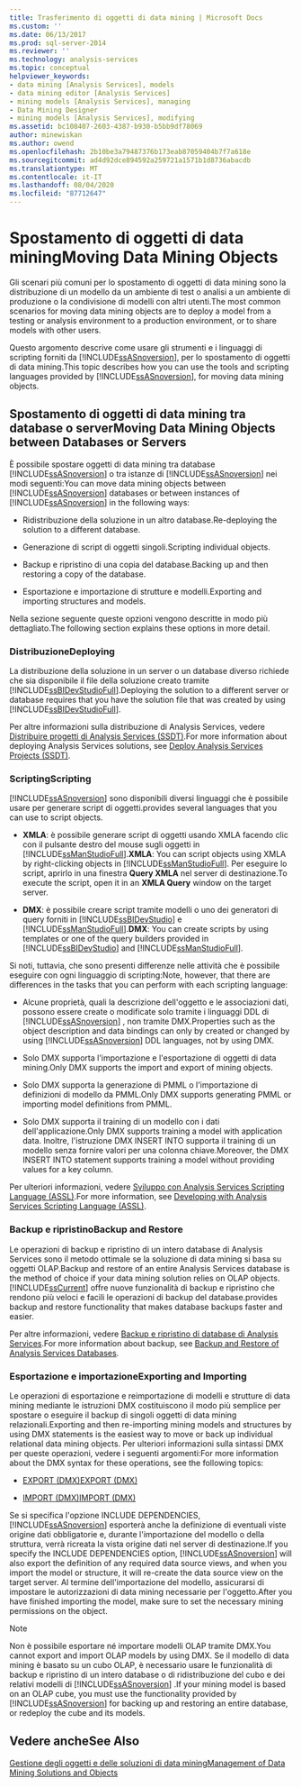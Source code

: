 ```yaml
---
title: Trasferimento di oggetti di data mining | Microsoft Docs
ms.custom: ''
ms.date: 06/13/2017
ms.prod: sql-server-2014
ms.reviewer: ''
ms.technology: analysis-services
ms.topic: conceptual
helpviewer_keywords:
- data mining [Analysis Services], models
- data mining editor [Analysis Services]
- mining models [Analysis Services], managing
- Data Mining Designer
- mining models [Analysis Services], modifying
ms.assetid: bc108407-2603-4387-b930-b5bb9df78069
author: minewiskan
ms.author: owend
ms.openlocfilehash: 2b10be3a79487376b173eab87059404b7f7a618e
ms.sourcegitcommit: ad4d92dce894592a259721a1571b1d8736abacdb
ms.translationtype: MT
ms.contentlocale: it-IT
ms.lasthandoff: 08/04/2020
ms.locfileid: "87712647"
---
```

# <a name="moving-data-mining-objects"></a><span data-ttu-id="4b733-102">Spostamento di oggetti di data mining</span><span class="sxs-lookup"><span data-stu-id="4b733-102">Moving Data Mining Objects</span></span>
  <span data-ttu-id="4b733-103">Gli scenari più comuni per lo spostamento di oggetti di data mining sono la distribuzione di un modello da un ambiente di test o analisi a un ambiente di produzione o la condivisione di modelli con altri utenti.</span><span class="sxs-lookup"><span data-stu-id="4b733-103">The most common scenarios for moving data mining objects are to deploy a model from a testing or analysis environment to a production environment, or to share models with other users.</span></span>  
  
 <span data-ttu-id="4b733-104">Questo argomento descrive come usare gli strumenti e i linguaggi di scripting forniti da [!INCLUDE[ssASnoversion](../../includes/ssasnoversion-md.md)], per lo spostamento di oggetti di data mining.</span><span class="sxs-lookup"><span data-stu-id="4b733-104">This topic describes how you can use the tools and scripting languages provided by [!INCLUDE[ssASnoversion](../../includes/ssasnoversion-md.md)], for moving data mining objects.</span></span>  
  
## <a name="moving-data-mining-objects-between-databases-or-servers"></a><span data-ttu-id="4b733-105">Spostamento di oggetti di data mining tra database o server</span><span class="sxs-lookup"><span data-stu-id="4b733-105">Moving Data Mining Objects between Databases or Servers</span></span>  
 <span data-ttu-id="4b733-106">È possibile spostare oggetti di data mining tra database [!INCLUDE[ssASnoversion](../../includes/ssasnoversion-md.md)] o tra istanze di [!INCLUDE[ssASnoversion](../../includes/ssasnoversion-md.md)] nei modi seguenti:</span><span class="sxs-lookup"><span data-stu-id="4b733-106">You can move data mining objects between [!INCLUDE[ssASnoversion](../../includes/ssasnoversion-md.md)] databases or between instances of [!INCLUDE[ssASnoversion](../../includes/ssasnoversion-md.md)] in the following ways:</span></span>  
  
-   <span data-ttu-id="4b733-107">Ridistribuzione della soluzione in un altro database.</span><span class="sxs-lookup"><span data-stu-id="4b733-107">Re-deploying the solution to a different database.</span></span>  
  
-   <span data-ttu-id="4b733-108">Generazione di script di oggetti singoli.</span><span class="sxs-lookup"><span data-stu-id="4b733-108">Scripting individual objects.</span></span>  
  
-   <span data-ttu-id="4b733-109">Backup e ripristino di una copia del database.</span><span class="sxs-lookup"><span data-stu-id="4b733-109">Backing up and then restoring a copy of the database.</span></span>  
  
-   <span data-ttu-id="4b733-110">Esportazione e importazione di strutture e modelli.</span><span class="sxs-lookup"><span data-stu-id="4b733-110">Exporting and importing structures and models.</span></span>  
  
 <span data-ttu-id="4b733-111">Nella sezione seguente queste opzioni vengono descritte in modo più dettagliato.</span><span class="sxs-lookup"><span data-stu-id="4b733-111">The following section explains these options in more detail.</span></span>  
  
### <a name="deploying"></a><span data-ttu-id="4b733-112">Distribuzione</span><span class="sxs-lookup"><span data-stu-id="4b733-112">Deploying</span></span>  
 <span data-ttu-id="4b733-113">La distribuzione della soluzione in un server o un database diverso richiede che sia disponibile il file della soluzione creato tramite [!INCLUDE[ssBIDevStudioFull](../../includes/ssbidevstudiofull-md.md)].</span><span class="sxs-lookup"><span data-stu-id="4b733-113">Deploying the solution to a different server or database requires that you have the solution file that was created by using [!INCLUDE[ssBIDevStudioFull](../../includes/ssbidevstudiofull-md.md)].</span></span>  
  
 <span data-ttu-id="4b733-114">Per altre informazioni sulla distribuzione di Analysis Services, vedere [Distribuire progetti di Analysis Services &#40;SSDT&#41;](../multidimensional-models/deploy-analysis-services-projects-ssdt.md).</span><span class="sxs-lookup"><span data-stu-id="4b733-114">For more information about deploying Analysis Services solutions, see [Deploy Analysis Services Projects &#40;SSDT&#41;](../multidimensional-models/deploy-analysis-services-projects-ssdt.md).</span></span>  
  
### <a name="scripting"></a><span data-ttu-id="4b733-115">Scripting</span><span class="sxs-lookup"><span data-stu-id="4b733-115">Scripting</span></span>  
 [!INCLUDE[ssASnoversion](../../includes/ssasnoversion-md.md)] <span data-ttu-id="4b733-116">sono disponibili diversi linguaggi che è possibile usare per generare script di oggetti.</span><span class="sxs-lookup"><span data-stu-id="4b733-116">provides several languages that you can use to script objects.</span></span>  
  
-   <span data-ttu-id="4b733-117">**XMLA**: è possibile generare script di oggetti usando XMLA facendo clic con il pulsante destro del mouse sugli oggetti in [!INCLUDE[ssManStudioFull](../../includes/ssmanstudiofull-md.md)].</span><span class="sxs-lookup"><span data-stu-id="4b733-117">**XMLA**: You can script objects using XMLA by right-clicking objects in [!INCLUDE[ssManStudioFull](../../includes/ssmanstudiofull-md.md)].</span></span> <span data-ttu-id="4b733-118">Per eseguire lo script, aprirlo in una finestra **Query XMLA** nel server di destinazione.</span><span class="sxs-lookup"><span data-stu-id="4b733-118">To execute the script, open it in an **XMLA Query** window on the target server.</span></span>  
  
-   <span data-ttu-id="4b733-119">**DMX**: è possibile creare script tramite modelli o uno dei generatori di query forniti in [!INCLUDE[ssBIDevStudio](../../includes/ssbidevstudio-md.md)] e [!INCLUDE[ssManStudioFull](../../includes/ssmanstudiofull-md.md)].</span><span class="sxs-lookup"><span data-stu-id="4b733-119">**DMX**: You can create scripts by using templates or one of the query builders provided in [!INCLUDE[ssBIDevStudio](../../includes/ssbidevstudio-md.md)] and [!INCLUDE[ssManStudioFull](../../includes/ssmanstudiofull-md.md)].</span></span>  
  
 <span data-ttu-id="4b733-120">Si noti, tuttavia, che sono presenti differenze nelle attività che è possibile eseguire con ogni linguaggio di scripting:</span><span class="sxs-lookup"><span data-stu-id="4b733-120">Note, however, that there are differences in the tasks that you can perform with each scripting language:</span></span>  
  
-   <span data-ttu-id="4b733-121">Alcune proprietà, quali la descrizione dell'oggetto e le associazioni dati, possono essere create o modificate solo tramite i linguaggi DDL di [!INCLUDE[ssASnoversion](../../includes/ssasnoversion-md.md)] , non tramite DMX.</span><span class="sxs-lookup"><span data-stu-id="4b733-121">Properties such as the object description and data bindings can only by created or changed by using [!INCLUDE[ssASnoversion](../../includes/ssasnoversion-md.md)] DDL languages, not by using DMX.</span></span>  
  
-   <span data-ttu-id="4b733-122">Solo DMX supporta l'importazione e l'esportazione di oggetti di data mining.</span><span class="sxs-lookup"><span data-stu-id="4b733-122">Only DMX supports the import and export of mining objects.</span></span>  
  
-   <span data-ttu-id="4b733-123">Solo DMX supporta la generazione di PMML o l'importazione di definizioni di modello da PMML.</span><span class="sxs-lookup"><span data-stu-id="4b733-123">Only DMX supports generating PMML or importing model definitions from PMML.</span></span>  
  
-   <span data-ttu-id="4b733-124">Solo DMX supporta il training di un modello con i dati dell'applicazione.</span><span class="sxs-lookup"><span data-stu-id="4b733-124">Only DMX supports training a model with application data.</span></span> <span data-ttu-id="4b733-125">Inoltre, l'istruzione DMX INSERT INTO supporta il training di un modello senza fornire valori per una colonna chiave.</span><span class="sxs-lookup"><span data-stu-id="4b733-125">Moreover, the DMX INSERT INTO statement supports training a model without providing values for a key column.</span></span>  
  
 <span data-ttu-id="4b733-126">Per ulteriori informazioni, vedere [Sviluppo con Analysis Services Scripting Language &#40;ASSL&#41;](../multidimensional-models/scripting-language-assl/developing-with-analysis-services-scripting-language-assl.md).</span><span class="sxs-lookup"><span data-stu-id="4b733-126">For more information, see [Developing with Analysis Services Scripting Language &#40;ASSL&#41;](../multidimensional-models/scripting-language-assl/developing-with-analysis-services-scripting-language-assl.md).</span></span>  
  
### <a name="backup-and-restore"></a><span data-ttu-id="4b733-127">Backup e ripristino</span><span class="sxs-lookup"><span data-stu-id="4b733-127">Backup and Restore</span></span>  
 <span data-ttu-id="4b733-128">Le operazioni di backup e ripristino di un intero database di Analysis Services sono il metodo ottimale se la soluzione di data mining si basa su oggetti OLAP.</span><span class="sxs-lookup"><span data-stu-id="4b733-128">Backup and restore of an entire Analysis Services database is the method of choice if your data mining solution relies on OLAP objects.</span></span> [!INCLUDE[ssCurrent](../../includes/sscurrent-md.md)] <span data-ttu-id="4b733-129">offre nuove funzionalità di backup e ripristino che rendono più veloci e facili le operazioni di backup del database.</span><span class="sxs-lookup"><span data-stu-id="4b733-129">provides backup and restore functionality that makes database backups faster and easier.</span></span>  
  
 <span data-ttu-id="4b733-130">Per altre informazioni, vedere [Backup e ripristino di database di Analysis Services](../multidimensional-models/backup-and-restore-of-analysis-services-databases.md).</span><span class="sxs-lookup"><span data-stu-id="4b733-130">For more information about backup, see [Backup and Restore of Analysis Services Databases](../multidimensional-models/backup-and-restore-of-analysis-services-databases.md).</span></span>  
  
### <a name="exporting-and-importing"></a><span data-ttu-id="4b733-131">Esportazione e importazione</span><span class="sxs-lookup"><span data-stu-id="4b733-131">Exporting and Importing</span></span>  
 <span data-ttu-id="4b733-132">Le operazioni di esportazione e reimportazione di modelli e strutture di data mining mediante le istruzioni DMX costituiscono il modo più semplice per spostare o eseguire il backup di singoli oggetti di data mining relazionali.</span><span class="sxs-lookup"><span data-stu-id="4b733-132">Exporting and then re-importing mining models and structures by using DMX statements is the easiest way to move or back up individual relational data mining objects.</span></span> <span data-ttu-id="4b733-133">Per ulteriori informazioni sulla sintassi DMX per queste operazioni, vedere i seguenti argomenti:</span><span class="sxs-lookup"><span data-stu-id="4b733-133">For more information about the DMX syntax for these operations, see the following topics:</span></span>  
  
-   [<span data-ttu-id="4b733-134">EXPORT &#40;DMX&#41;</span><span class="sxs-lookup"><span data-stu-id="4b733-134">EXPORT &#40;DMX&#41;</span></span>](/sql/dmx/export-dmx)  
  
-   [<span data-ttu-id="4b733-135">IMPORT &#40;DMX&#41;</span><span class="sxs-lookup"><span data-stu-id="4b733-135">IMPORT &#40;DMX&#41;</span></span>](/sql/dmx/import-dmx)  
  
 <span data-ttu-id="4b733-136">Se si specifica l'opzione INCLUDE DEPENDENCIES, [!INCLUDE[ssASnoversion](../../includes/ssasnoversion-md.md)] esporterà anche la definizione di eventuali viste origine dati obbligatorie e, durante l'importazione del modello o della struttura, verrà ricreata la vista origine dati nel server di destinazione.</span><span class="sxs-lookup"><span data-stu-id="4b733-136">If you specify the INCLUDE DEPENDENCIES option, [!INCLUDE[ssASnoversion](../../includes/ssasnoversion-md.md)] will also export the definition of any required data source views, and when you import the model or structure, it will re-create the data source view on the target server.</span></span> <span data-ttu-id="4b733-137">Al termine dell'importazione del modello, assicurarsi di impostare le autorizzazioni di data mining necessarie per l'oggetto.</span><span class="sxs-lookup"><span data-stu-id="4b733-137">After you have finished importing the model, make sure to set the necessary mining permissions on the object.</span></span>  
  
> [!NOTE]  
>  <span data-ttu-id="4b733-138">Non è possibile esportare né importare modelli OLAP tramite DMX.</span><span class="sxs-lookup"><span data-stu-id="4b733-138">You cannot export and import OLAP models by using DMX.</span></span> <span data-ttu-id="4b733-139">Se il modello di data mining è basato su un cubo OLAP, è necessario usare le funzionalità di backup e ripristino di un intero database o di ridistribuzione del cubo e dei relativi modelli di [!INCLUDE[ssASnoversion](../../includes/ssasnoversion-md.md)] .</span><span class="sxs-lookup"><span data-stu-id="4b733-139">If your mining model is based on an OLAP cube, you must use the functionality provided by [!INCLUDE[ssASnoversion](../../includes/ssasnoversion-md.md)] for backing up and restoring an entire database, or redeploy the cube and its models.</span></span>  
  
## <a name="see-also"></a><span data-ttu-id="4b733-140">Vedere anche</span><span class="sxs-lookup"><span data-stu-id="4b733-140">See Also</span></span>  
 [<span data-ttu-id="4b733-141">Gestione degli oggetti e delle soluzioni di data mining</span><span class="sxs-lookup"><span data-stu-id="4b733-141">Management of Data Mining Solutions and Objects</span></span>](management-of-data-mining-solutions-and-objects.md)  
  
  
